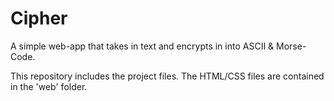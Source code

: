 # Cipher
A simple web-app that takes in text and encrypts in into ASCII &amp; Morse-Code.

This repository includes the project files.
The HTML/CSS files are contained in the 'web' folder.
